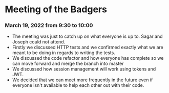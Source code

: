 # Meeting of the Badgers
### March 19, 2022 from 9:30 to 10:00

 * The meeting was just to catch up on what everyone is up to. Sagar and Joseph could not attend.
 * Firstly we discussed HTTP tests and we confirmed exactly what we are meant to be doing in regards to writing the tests.
 * We discussed the code refactor and how everyone has complete so we can move forward and merge the branch into master
 * We discussed how session management will work using tokens and JWT.
 * We decided that we can meet more frequently in the future even if everyone isn't available to help each other out with their code.
